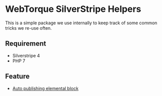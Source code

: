 # WebTorque SilverStripe Helpers
This is a simple package we use internally to keep track of some common tricks we re-use often.

## Requirement
* Silverstripe 4
* PHP 7


## Feature
* [Auto publishing elemental block](doc/block-autopublishing.md)
